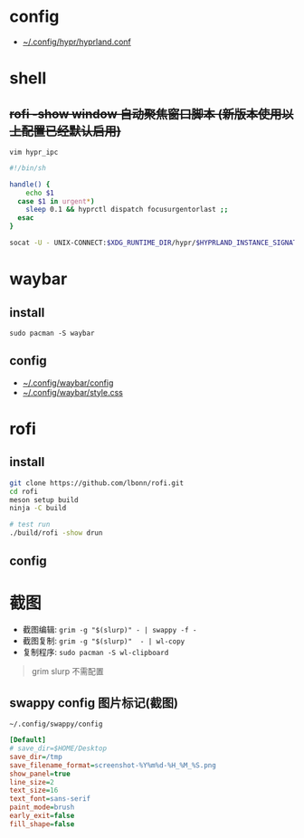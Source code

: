 # config

- [~/.config/hypr/hyprland.conf](file/hyprland/hyprland.conf)

# shell

## ~~rofi -show window 自动聚焦窗口脚本 (新版本使用以上配置已经默认启用)~~

`vim hypr_ipc`

```bash
#!/bin/sh

handle() {
	echo $1
  case $1 in urgent*)
	sleep 0.1 && hyprctl dispatch focusurgentorlast ;;
  esac
}

socat -U - UNIX-CONNECT:$XDG_RUNTIME_DIR/hypr/$HYPRLAND_INSTANCE_SIGNATURE/.socket2.sock | while read -r line; do handle "$line"; done
```

# waybar

## install

`sudo pacman -S waybar`

## config

- [~/.config/waybar/config](file/waybar/02hyprland/config)
- [~/.config/waybar/style.css](file/waybar/02hyprland/style.css)

# rofi

## install
```bash
git clone https://github.com/lbonn/rofi.git
cd rofi
meson setup build
ninja -C build

# test run
./build/rofi -show drun
```

## config



# 截图

- 截图编辑: `grim -g "$(slurp)" - | swappy -f -`
- 截图复制: `grim -g "$(slurp)"  - | wl-copy`
- 复制程序: `sudo pacman -S wl-clipboard`

> grim slurp 不需配置

## swappy config 图片标记(截图)

`~/.config/swappy/config `

```ini
[Default]
# save_dir=$HOME/Desktop
save_dir=/tmp
save_filename_format=screenshot-%Y%m%d-%H_%M_%S.png
show_panel=true
line_size=2
text_size=16
text_font=sans-serif
paint_mode=brush
early_exit=false
fill_shape=false
```
